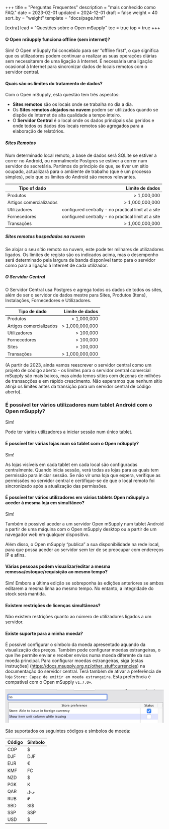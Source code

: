 +++
title = "Perguntas Frequentes"
description = "mais conhecido como FAQ."
date = 2023-02-01
updated = 2024-12-01
draft = false
weight = 40
sort_by = "weight"
template = "docs/page.html"

[extra]
lead = "Questões sobre o Open mSupply"
toc = true
top = true
+++

#### O Open mSupply funciona offline (sem internet)?

Sim! O Open mSupply foi concebido para ser “offline first”, o que significa que os utilizadores podem continuar a realizar as suas operações diárias sem necessitarem de uma ligação à Internet. É necessária uma ligação ocasional à Internet para sincronizar dados de locais remotos com o servidor central.

#### Quais são os limites do tratamento de dados?

Com o Open mSupply, esta questão tem três aspectos:

- **Sites remotos** são os locais onde se trabalha no dia a dia.
- Os **Sites remotos alojados na nuvem** podem ser utilizados quando se dispõe de Internet de alta qualidade a tempo inteiro.
- O **Servidor Central** é o local onde os dados principais são geridos e onde todos os dados dos locais remotos são agregados para a elaboração de relatórios.


##### Sites Remotos

Num determinado local remoto, a base de dados será SQLite se estiver a correr no Android, ou normalmente Postgres se estiver a correr num servidor de secretária. Partimos do princípio de que, se tiver um sítio ocupado, actualizará para o ambiente de trabalho (que é um processo simples), pelo que os limites do Android são menos relevantes.

| Tipo of dado             |                                     Limite de dados |
| -------------------------| --------------------------------------------------: |
| Produtos                 |                                         > 1,000,000 |
| Artigos comercializados  |                                     > 1,000,000,000 |
| Utilizadores             | configured centrally - no practical limit at a site |
| Fornecedores             | configured centrally - no practical limit at a site |
| Transações               |                                     > 1,000,000,000 |

##### Sites remotos hospedados na nuvem

Se alojar o seu sítio remoto na nuvem, este pode ter milhares de utilizadores ligados. Os limites de registo são os indicados acima, mas o desempenho será determinado pela largura de banda disponível tanto para o servidor como para a ligação à Internet de cada utilizador.

##### O Servidor Central

O Servidor Central usa Postgres e agrega todos os dados de todos os sites, além de ser o servidor de dados mestre para Sites, Produtos (Itens), Instalações, Fornecedores e Utilizadores.

| Tipo de dado            | Limite de dados |
| ----------------------- | --------------: |
| Produtos                |     > 1,000,000 |
| Artigos comercializados | > 1,000,000,000 |
| Utilizadores            |       > 100,000 |
| Fornecedores            |       > 100,000 |
| Sites                   |       > 100,000 |
| Transações              | > 1,000,000,000 |

(A partir de 2023, ainda vamos reescrever o servidor central como um projeto de código aberto - os limites para o servidor central comercial mSupply são mais baixos, mas ainda temos sítios com dezenas de milhões de transacções e em rápido crescimento. Não esperamos que nenhum sítio atinja os limites antes da transição para um servidor central de código aberto).

### É possível ter vários utilizadores num tablet Android com o Open mSupply?

Sim!

Pode ter vários utilizadores a iniciar sessão num único tablet.

#### É possível ter várias lojas num só tablet com o Open mSupply?

Sim!

As lojas visíveis em cada tablet em cada local são configuradas centralmente.
Quando inicia sessão, verá todas as lojas para as quais tem permissão para iniciar sessão.
Se não vir uma loja que espera, verifique as permissões no servidor central e certifique-se de que o local remoto foi sincronizado após a atualização das permissões.

#### É possível ter vários utilizadores em vários tablets Open mSupply a aceder à mesma loja em simultâneo?

Sim!

Também é possível aceder a um servidor Open mSupply num tablet Android a partir de uma máquina com o Open mSupply desktop ou a partir de um navegador web em qualquer dispositivo.

Além disso, o Open mSupply “publica” a sua disponibilidade na rede local, para que possa aceder ao servidor sem ter de se preocupar com endereços IP e afins.

#### Várias pessoas podem visualizar/editar a mesma remessa/estoque/requisição ao mesmo tempo?

Sim! Embora a última edição se sobreponha às edições anteriores se ambos editarem a mesma linha ao mesmo tempo. No entanto, a integridade do stock será mantida.

#### Existem restrições de licenças simultâneas?

Não existem restrições quanto ao número de utilizadores ligados a um servidor.

#### Existe suporte para a minha moeda?

É possível configurar o símbolo da moeda apresentado aquando da visualização dos preços. Também pode configurar moedas estrangeiras, o que lhe permite enviar e receber envios numa moeda diferente da sua moeda principal. Para configurar moedas estrangeiras, siga [estas instruções] (https://docs.msupply.org.nz/other_stuff:currencies) na documentação do servidor central. Terá também de ativar a preferência de loja `Store: Capaz de emitir em moeda estrangeira`. Esta preferência é compatível com o Open mSupply `v1.7.0+`.

![SPreferências da unidade de saúde](images/store-pref-issue-in-foreign-currencies.png)

São suportados os seguintes códigos e símbolos de moeda:

| Código | Símbolo|
| ----   | ------ |
| COP    | $      |
| DJF    | DJF    |
| EUR    | €      |
| KMF    | FC     |
| NZD    | $      |
| PGK    | K      |
| QAR    | ر.ق.   |
| RUB    | ₽      |
| SBD    | SI$    |
| SSP    | SSP    |
| USD    | $      |
